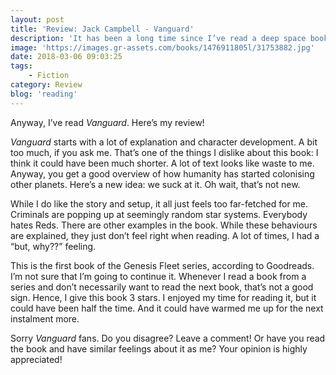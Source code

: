 ```yaml
---
layout: post
title: 'Review: Jack Campbell - Vanguard'
description: 'It has been a long time since I’ve read a deep space book. What’s a deep space book, you say? A story that happens in space, but not close to us. Like Vanguard. Or Hyperion, which I liked very much. I thought it was time to have another look at this kind of books. Why? More on that soon…'
image: 'https://images.gr-assets.com/books/1476911805l/31753882.jpg'
date: 2018-03-06 09:03:25
tags:
    - Fiction
category: Review
blog: 'reading'
---
```

  Anyway, I’ve read <em>Vanguard</em>. Here’s my review!

  <em>Vanguard</em> starts with a lot of explanation and character development. A bit too much, if you ask me. That’s one of the things I dislike about this book: I think it could have been much shorter. A lot of text looks like waste to me. Anyway, you get a good overview of how humanity has started colonising other planets. Here’s a new idea: we suck at it. Oh wait, that’s not new.

  While I do like the story and setup, it all just feels too far-fetched for me. Criminals are popping up at seemingly random star systems. Everybody hates Reds. There are other examples in the book. While these behaviours are explained, they just don’t feel right when reading. A lot of times, I had a “but, why??” feeling.

  This is the first book of the Genesis Fleet series, according to Goodreads. I’m not sure that I’m going to continue it. Whenever I read a book from a series and don’t necessarily want to read the next book, that’s not a good sign. Hence, I give this book 3 stars. I enjoyed my time for reading it, but it could have been half the time. And it could have warmed me up for the next instalment more.

  Sorry <em>Vanguard</em> fans. Do you disagree? Leave a comment! Or have you read the book and have similar feelings about it as me? Your opinion is highly appreciated!
